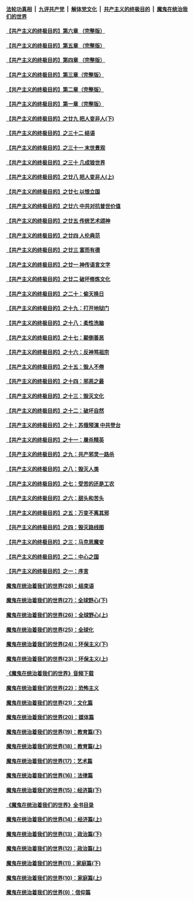 ####  [法轮功真相](../../../../basic/blob/master/README.md?t=06080431) &nbsp;|&nbsp; [九评共产党](../../../../9ping.md/blob/master/README.md?t=06080431) &nbsp;|&nbsp; [解体党文化](../../../../jtdwh.md/blob/master/README.md?t=06080431)  &nbsp;|&nbsp; [共产主义的终极目的](../../../../gczydzjmd.md/blob/master/README.md?t=06080431) &nbsp;|&nbsp; [魔鬼在统治我们的世界](../../../../mgztzwmdsj.md/blob/master/README.md?t=06080431) 

#### [【共产主义的终极目的】第六章 （完整版）](../pages/nsc422/n11428913.md?t=06080431) 

#### [【共产主义的终极目的】第五章 （完整版）](../pages/nsc422/n11428912.md?t=06080431) 

#### [【共产主义的终极目的】第四章 （完整版）](../pages/nsc422/n11428907.md?t=06080431) 

#### [【共产主义的终极目的】第三章（完整版）](../pages/nsc422/n11428848.md?t=06080431) 

#### [【共产主义的终极目的】第二章（完整版）](../pages/nsc422/n11428831.md?t=06080431) 

#### [【共产主义的终极目的】第一章（完整版）](../pages/nsc422/n11417651.md?t=06080431) 

#### [【共产主义的终极目的】之廿九 把人变非人(下)](../pages/nsc422/n11344140.md?t=06080431) 

#### [【共产主义的终极目的】之三十二 结语](../pages/nsc422/n11360535.md?t=06080431) 

#### [【共产主义的终极目的】之三十一 末世景观](../pages/nsc422/n11351129.md?t=06080431) 

#### [【共产主义的终极目的】之三十 几成狼世界](../pages/nsc422/n11348280.md?t=06080431) 

#### [【共产主义的终极目的】之廿八 把人变非人(上)](../pages/nsc422/n11340492.md?t=06080431) 

#### [【共产主义的终极目的】之廿七 以恨立国](../pages/nsc422/n11336944.md?t=06080431) 

#### [【共产主义的终极目的】之廿六 中共对抗普世价值](../pages/nsc422/n11324785.md?t=06080431) 

#### [【共产主义的终极目的】之廿五 传统艺术颂神](../pages/nsc422/n11296396.md?t=06080431) 

#### [【共产主义的终极目的】之廿四 人伦典范](../pages/nsc422/n11296397.md?t=06080431) 

#### [【共产主义的终极目的】之廿三 富而有德](../pages/nsc422/n11283598.md?t=06080431) 

#### [【共产主义的终极目的】之廿一 神传语言文字](../pages/nsc422/n11263265.md?t=06080431) 

#### [【共产主义的终极目的】之廿二 破坏修炼文化](../pages/nsc422/n11245728.md?t=06080431) 

#### [【共产主义的终极目的】之二十：偷天换日](../pages/nsc422/n11238846.md?t=06080431) 

#### [【共产主义的终极目的】之十九：打开地狱门](../pages/nsc422/n11206376.md?t=06080431) 

#### [【共产主义的终极目的】之十八：柔性洗脑](../pages/nsc422/n11199994.md?t=06080431) 

#### [【共产主义的终极目的】之十七：颠倒善恶](../pages/nsc422/n11179782.md?t=06080431) 

#### [【共产主义的终极目的】之十六：反神骂祖宗](../pages/nsc422/n11166798.md?t=06080431) 

#### [【共产主义的终极目的】之十五：毁人不倦](../pages/nsc422/n11166792.md?t=06080431) 

#### [【共产主义的终极目的】之十四：邪恶之最](../pages/nsc422/n11150249.md?t=06080431) 

#### [【共产主义的终极目的】之十三：毁灭文化](../pages/nsc422/n11135227.md?t=06080431) 

#### [【共产主义的终极目的】之十二：破坏自然](../pages/nsc422/n11135214.md?t=06080431) 

#### [【共产主义的终极目的】之十：苏俄预演 中共登台](../pages/nsc422/n11118424.md?t=06080431) 

#### [【共产主义的终极目的】之十一：屠杀精英](../pages/nsc422/n11118442.md?t=06080431) 

#### [【共产主义的终极目的】之九：共产邪灵一路杀](../pages/nsc422/n11114139.md?t=06080431) 

#### [【共产主义的终极目的】之八：毁灭人类](../pages/nsc422/n11108503.md?t=06080431) 

#### [【共产主义的终极目的】之七：受苦的还是工农](../pages/nsc422/n11101809.md?t=06080431) 

#### [【共产主义的终极目的】之六：甜头和苦头](../pages/nsc422/n11096971.md?t=06080431) 

#### [【共产主义的终极目的】之五：万变不离其邪](../pages/nsc422/n11091285.md?t=06080431) 

#### [【共产主义的终极目的】之四：毁灭路线图](../pages/nsc422/n11086284.md?t=06080431) 

#### [【共产主义的终极目的】之三：马克思魔变](../pages/nsc422/n11061941.md?t=06080431) 

#### [【共产主义的终极目的】之二：中心之国](../pages/nsc422/n11047728.md?t=06080431) 

#### [【共产主义的终极目的】之一：序言](../pages/nsc422/n11086077.md?t=06080431) 

#### [魔鬼在统治着我们的世界(28)：结束语](../pages/nsc422/n10936246.md?t=06080431) 

#### [魔鬼在统治着我们的世界(27)：全球野心(下)](../pages/nsc422/n10928319.md?t=06080431) 

#### [魔鬼在统治着我们的世界(26)：全球野心(上)](../pages/nsc422/n10900318.md?t=06080431) 

#### [魔鬼在统治着我们的世界(25)：全球化](../pages/nsc422/n10788205.md?t=06080431) 

#### [魔鬼在统治着我们的世界(24)：环保主义(下)](../pages/nsc422/n10695307.md?t=06080431) 

#### [魔鬼在统治着我们的世界(23)：环保主义(上)](../pages/nsc422/n10688613.md?t=06080431) 

#### [《魔鬼在统治着我们的世界》音频下载](../pages/nsc422/n10635553.md?t=06080431) 

#### [魔鬼在统治着我们的世界(22)：恐怖主义](../pages/nsc422/n10614727.md?t=06080431) 

#### [魔鬼在统治着我们的世界(21)：文化篇](../pages/nsc422/n10597706.md?t=06080431) 

#### [魔鬼在统治着我们的世界(20)：媒体篇](../pages/nsc422/n10586579.md?t=06080431) 

#### [魔鬼在统治着我们的世界(19)：教育篇(下)](../pages/nsc422/n10564808.md?t=06080431) 

#### [魔鬼在统治着我们的世界(18)：教育篇(上)](../pages/nsc422/n10526970.md?t=06080431) 

#### [魔鬼在统治着我们的世界(17)：艺术篇](../pages/nsc422/n10499093.md?t=06080431) 

#### [魔鬼在统治着我们的世界(16)：法律篇](../pages/nsc422/n10485969.md?t=06080431) 

#### [魔鬼在统治着我们的世界(15)：经济篇(下)](../pages/nsc422/n10469975.md?t=06080431) 

#### [《魔鬼在统治着我们的世界》全书目录](../pages/nsc422/n10464261.md?t=06080431) 

#### [魔鬼在统治着我们的世界(14)：经济篇(上)](../pages/nsc422/n10457370.md?t=06080431) 

#### [魔鬼在统治着我们的世界(13)：政治篇(下)](../pages/nsc422/n10448270.md?t=06080431) 

#### [魔鬼在统治着我们的世界(12)：政治篇(上)](../pages/nsc422/n10444576.md?t=06080431) 

#### [魔鬼在统治着我们的世界(11)：家庭篇(下)](../pages/nsc422/n10440961.md?t=06080431) 

#### [魔鬼在统治着我们的世界(10)：家庭篇(上)](../pages/nsc422/n10435448.md?t=06080431) 

#### [魔鬼在统治着我们的世界(9)：信仰篇](../pages/nsc422/n10432159.md?t=06080431) 

